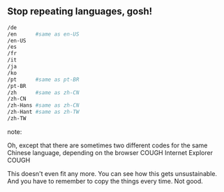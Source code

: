 ##  Stop repeating languages, gosh!

```bash
/de
/en      #same as en-US
/en-US
/es
/fr
/it
/ja
/ko
/pt      #same as pt-BR
/pt-BR
/zh      #same as zh-CN
/zh-CN
/zh-Hans #same as zh-CN
/zh-Hant #same as zh-TW
/zh-TW
```

note:

Oh, except that there are sometimes two different codes for the same Chinese language, depending on the browser COUGH Internet Explorer COUGH

This doesn't even fit any more. You can see how this gets unsustainable. And you have to remember to copy the things every time. Not good.
